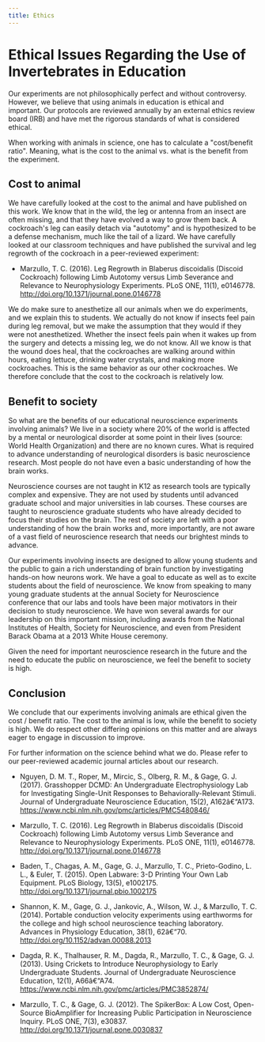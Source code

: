```yaml
---
title: Ethics
---
```

# Ethical Issues Regarding the Use of Invertebrates in Education #

Our experiments are not philosophically perfect and without controversy. However, we believe that using animals in education is ethical and important. Our protocols are reviewed annually by an external ethics review board (IRB) and have met the rigorous standards of what is considered ethical.

When working with animals in science, one has to calculate a "cost/benefit ratio". Meaning, what is the cost to the animal vs. what is the benefit from the experiment.  

## Cost to animal ##

We have carefully looked at the cost to the animal and have published on this work. We know that in the wild, the leg or antenna from an insect are often missing, and that they have evolved a way to grow them back. A cockroach's leg can easily detach via "autotomy" and is hypothesized to be a defense mechanism, much like the tail of a lizard. We have carefully looked at our classroom techniques and have published the survival and leg regrowth of the cockroach in a peer-reviewed experiment:

-    Marzullo, T. C. (2016). Leg Regrowth in Blaberus discoidalis (Discoid Cockroach) following Limb Autotomy versus Limb Severance and Relevance to Neurophysiology Experiments. PLoS ONE, 11(1), e0146778. http://doi.org/10.1371/journal.pone.0146778 

We do make sure to anesthetize all our animals when we do experiments, and we explain this to students. We actually do not know if insects feel pain during leg removal, but we make the assumption that they would if they were not anesthetized. Whether the insect feels pain when it wakes up from the surgery and detects a missing leg, we do not know. All we know is that the wound does heal, that the cockroaches are walking around within hours, eating lettuce, drinking water crystals, and making more cockroaches. This is the same behavior as our other cockroaches. We therefore conclude that the cost to the cockroach is relatively low.

## Benefit to society ##

So what are the benefits of our educational neuroscience experiments involving animals? We live in a society where 20% of the world is affected by a mental or neurological disorder at some point in their lives (source: World Health Organization) and there are no known cures. What is required to advance understanding of neurological disorders is basic neuroscience research. Most people do not have even a basic understanding of how the brain works.

Neuroscience courses are not taught in K12 as research tools are typically complex and expensive. They are not used by students until advanced graduate school and major universities in lab courses. These courses are taught to neuroscience graduate students who have already decided to focus their studies on the brain. The rest of society are left with a poor understanding of how the brain works and, more importantly, are not aware of a vast field of neuroscience research that needs our brightest minds to advance.

Our experiments involving insects are designed to allow young students and the public to gain a rich understanding of brain function by investigating hands-on how neurons work. We have a goal to educate as well as to excite students about the field of neuroscience. We know from speaking to many young graduate students at the annual Society for Neuroscience conference that our labs and tools have been major motivators in their decision to study neuroscience. We have won several awards for our leadership on this important mission, including awards from the National Institutes of Health, Society for Neuroscience, and even from President Barack Obama at a 2013 White House ceremony.

Given the need for important neuroscience research in the future and the need to educate the public on neuroscience, we feel the benefit to society is high.

## Conclusion ##

We conclude that our experiments involving animals are ethical given the cost / benefit ratio. The cost to the animal is low, while the benefit to society is high. We do respect other differing opinions on this matter and are always eager to engage in discussion to improve.

For further information on the science behind what we do. Please refer to our peer-reviewed academic journal articles about our research.

-    Nguyen, D. M. T., Roper, M., Mircic, S., Olberg, R. M., & Gage, G. J. (2017). Grasshopper DCMD: An Undergraduate Electrophysiology Lab for Investigating Single-Unit Responses to Behaviorally-Relevant Stimuli. Journal of Undergraduate Neuroscience Education, 15(2), A162â€“A173. https://www.ncbi.nlm.nih.gov/pmc/articles/PMC5480846/ 

-    Marzullo, T. C. (2016). Leg Regrowth in Blaberus discoidalis (Discoid Cockroach) following Limb Autotomy versus Limb Severance and Relevance to Neurophysiology Experiments. PLoS ONE, 11(1), e0146778. http://doi.org/10.1371/journal.pone.0146778 

-    Baden, T., Chagas, A. M., Gage, G. J., Marzullo, T. C., Prieto-Godino, L. L., & Euler, T. (2015). Open Labware: 3-D Printing Your Own Lab Equipment. PLoS Biology, 13(5), e1002175. http://doi.org/10.1371/journal.pbio.1002175 

-    Shannon, K. M., Gage, G. J., Jankovic, A., Wilson, W. J., & Marzullo, T. C. (2014). Portable conduction velocity experiments using earthworms for the college and high school neuroscience teaching laboratory. Advances in Physiology Education, 38(1), 62â€“70. http://doi.org/10.1152/advan.00088.2013 

-    Dagda, R. K., Thalhauser, R. M., Dagda, R., Marzullo, T. C., & Gage, G. J. (2013). Using Crickets to Introduce Neurophysiology to Early Undergraduate Students. Journal of Undergraduate Neuroscience Education, 12(1), A66â€“A74. https://www.ncbi.nlm.nih.gov/pmc/articles/PMC3852874/ 

-    Marzullo, T. C., & Gage, G. J. (2012). The SpikerBox: A Low Cost, Open-Source BioAmplifier for Increasing Public Participation in Neuroscience Inquiry. PLoS ONE, 7(3), e30837. http://doi.org/10.1371/journal.pone.0030837 

